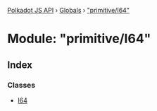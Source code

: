 [Polkadot JS API](../README.md) › [Globals](../globals.md) › ["primitive/I64"](_primitive_i64_.md)

# Module: "primitive/I64"

## Index

### Classes

* [I64](../classes/_primitive_i64_.i64.md)
